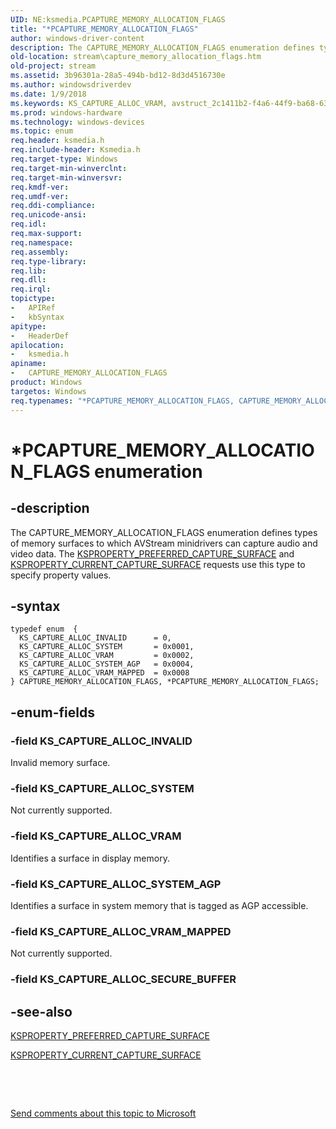 ```yaml
---
UID: NE:ksmedia.PCAPTURE_MEMORY_ALLOCATION_FLAGS
title: "*PCAPTURE_MEMORY_ALLOCATION_FLAGS"
author: windows-driver-content
description: The CAPTURE_MEMORY_ALLOCATION_FLAGS enumeration defines types of memory surfaces to which AVStream minidrivers can capture audio and video data.
old-location: stream\capture_memory_allocation_flags.htm
old-project: stream
ms.assetid: 3b96301a-28a5-494b-bd12-8d3d4516730e
ms.author: windowsdriverdev
ms.date: 1/9/2018
ms.keywords: KS_CAPTURE_ALLOC_VRAM, avstruct_2c1411b2-f4a6-44f9-ba68-63f2f5654105.xml, CAPTURE_MEMORY_ALLOCATION_FLAGS, ksmedia/CAPTURE_MEMORY_ALLOCATION_FLAGS, ksmedia/KS_CAPTURE_ALLOC_SYSTEM, KS_CAPTURE_ALLOC_VRAM_MAPPED, stream.capture_memory_allocation_flags, KS_CAPTURE_ALLOC_INVALID, PCAPTURE_MEMORY_ALLOCATION_FLAGS, KS_CAPTURE_ALLOC_SYSTEM, *PCAPTURE_MEMORY_ALLOCATION_FLAGS, ksmedia/KS_CAPTURE_ALLOC_VRAM, CAPTURE_MEMORY_ALLOCATION_FLAGS enumeration [Streaming Media Devices], ksmedia/KS_CAPTURE_ALLOC_INVALID, ksmedia/KS_CAPTURE_ALLOC_VRAM_MAPPED, PCAPTURE_MEMORY_ALLOCATION_FLAGS enumeration pointer [Streaming Media Devices], KS_CAPTURE_ALLOC_SYSTEM_AGP, ksmedia/KS_CAPTURE_ALLOC_SYSTEM_AGP, ksmedia/PCAPTURE_MEMORY_ALLOCATION_FLAGS
ms.prod: windows-hardware
ms.technology: windows-devices
ms.topic: enum
req.header: ksmedia.h
req.include-header: Ksmedia.h
req.target-type: Windows
req.target-min-winverclnt: 
req.target-min-winversvr: 
req.kmdf-ver: 
req.umdf-ver: 
req.ddi-compliance: 
req.unicode-ansi: 
req.idl: 
req.max-support: 
req.namespace: 
req.assembly: 
req.type-library: 
req.lib: 
req.dll: 
req.irql: 
topictype:
-	APIRef
-	kbSyntax
apitype:
-	HeaderDef
apilocation:
-	ksmedia.h
apiname:
-	CAPTURE_MEMORY_ALLOCATION_FLAGS
product: Windows
targetos: Windows
req.typenames: "*PCAPTURE_MEMORY_ALLOCATION_FLAGS, CAPTURE_MEMORY_ALLOCATION_FLAGS"
---
```


# *PCAPTURE_MEMORY_ALLOCATION_FLAGS enumeration


## -description


The CAPTURE_MEMORY_ALLOCATION_FLAGS enumeration defines types of memory surfaces to which AVStream minidrivers can capture audio and video data. The <a href="https://msdn.microsoft.com/library/windows/hardware/ff565209">KSPROPERTY_PREFERRED_CAPTURE_SURFACE</a> and <a href="https://msdn.microsoft.com/library/windows/hardware/ff565130">KSPROPERTY_CURRENT_CAPTURE_SURFACE</a> requests use this type to specify property values.


## -syntax


````
typedef enum  { 
  KS_CAPTURE_ALLOC_INVALID      = 0,
  KS_CAPTURE_ALLOC_SYSTEM       = 0x0001,
  KS_CAPTURE_ALLOC_VRAM         = 0x0002,
  KS_CAPTURE_ALLOC_SYSTEM_AGP   = 0x0004,
  KS_CAPTURE_ALLOC_VRAM_MAPPED  = 0x0008
} CAPTURE_MEMORY_ALLOCATION_FLAGS, *PCAPTURE_MEMORY_ALLOCATION_FLAGS;
````


## -enum-fields




### -field KS_CAPTURE_ALLOC_INVALID

Invalid memory surface.


### -field KS_CAPTURE_ALLOC_SYSTEM

Not currently supported. 


### -field KS_CAPTURE_ALLOC_VRAM

Identifies a surface in display memory.


### -field KS_CAPTURE_ALLOC_SYSTEM_AGP

Identifies a surface in system memory that is tagged as AGP accessible. 


### -field KS_CAPTURE_ALLOC_VRAM_MAPPED

Not currently supported.  


### -field KS_CAPTURE_ALLOC_SECURE_BUFFER




## -see-also

<a href="https://msdn.microsoft.com/library/windows/hardware/ff565209">KSPROPERTY_PREFERRED_CAPTURE_SURFACE</a>

<a href="https://msdn.microsoft.com/library/windows/hardware/ff565130">KSPROPERTY_CURRENT_CAPTURE_SURFACE</a>

 

 

<a href="mailto:wsddocfb@microsoft.com?subject=Documentation%20feedback [stream\stream]:%20CAPTURE_MEMORY_ALLOCATION_FLAGS enumeration%20 RELEASE:%20(1/9/2018)&amp;body=%0A%0APRIVACY STATEMENT%0A%0AWe use your feedback to improve the documentation. We don't use your email address for any other purpose, and we'll remove your email address from our system after the issue that you're reporting is fixed. While we're working to fix this issue, we might send you an email message to ask for more info. Later, we might also send you an email message to let you know that we've addressed your feedback.%0A%0AFor more info about Microsoft's privacy policy, see http://privacy.microsoft.com/en-us/default.aspx." title="Send comments about this topic to Microsoft">Send comments about this topic to Microsoft</a>

